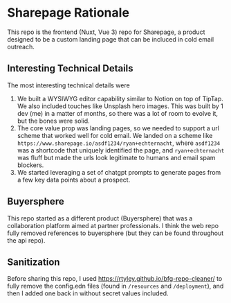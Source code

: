 # Sharepage Rationale

This repo is the frontend (Nuxt, Vue 3) repo for Sharepage, a product designed to be a custom landing page that can be incluced in cold email outreach. 

## Interesting Technical Details

The most interesting technical details were

1. We built a WYSIWYG editor capability similar to Notion on top of TipTap. We also included touches like Unsplash hero images. This was built by 1 dev (me) in a matter of months, so there was a lot of room to evolve it, but the bones were solid.
2. The core value prop was landing pages, so we needed to support a url scheme that worked well for cold email. We landed on a scheme like `https://www.sharepage.io/asdf1234/ryan+echternacht`, where `asdf1234` was a shortcode that uniquely identified the page, and `ryan+echternacht` was fluff but made the urls look legitimate to humans and email spam blockers.
3. We started leveraging a set of chatgpt prompts to generate pages from a few key data points about a prospect.

## Buyersphere

This repo started as a different product (Buyersphere) that was a collaboration platform aimed at partner professionals. I think the web repo fully removed references to buyersphere (but they can be found throughout the api repo). 

## Sanitization

Before sharing this repo, I used https://rtyley.github.io/bfg-repo-cleaner/ to fully remove the config.edn files (found in `/resources` and `/deployment`), and then I added one back in without secret values included. 

